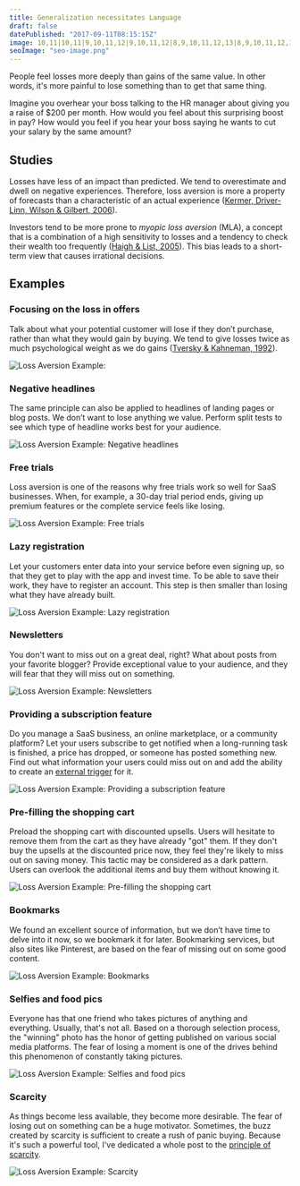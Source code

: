 ```yaml
---
title: Generalization necessitates Language
draft: false
datePublished: "2017-09-11T08:15:15Z"
image: 10,11|10,11|9,10,11,12|9,10,11,12|8,9,10,11,12,13|8,9,10,11,12,13|7,8,9,10,11,12,13,14|7,8,9,10,11,12,13,14|6,7,8,9,10,11,12,13,14,15|6,7,8,9,10,11,12,13,14,15|5,6,7,8,9,10,11,12,13,14,15,16|5,6,7,8,9,10,11,12,13,14,15,16|4,5,6,7,8,9,10,11,12,13,14,15,16,17|4,5,6,7,8,9,10,11,12,13,14,15,16,17|4,5,7,8,9,10,11,12,13,14,15,16,17|4,5,8,9,10,11,12,13,14,15,16,17|5,6,9,10,11,12,13,14,15,16|5,6,7,10,11,12,13,14,15,16|6,7,8,9,10,11,12,13,14,15|8,9,10,11,12,13
seoImage: "seo-image.png"
---
```


People feel losses more deeply than gains of the same value. In other words, it's more painful to lose something than to get that same thing.

Imagine you overhear your boss talking to the HR manager about giving you a raise of $200 per month. How would you feel about this surprising boost in pay? How would you feel if you hear your boss saying he wants to cut your salary by the same amount?


## Studies

Losses have less of an impact than predicted. We tend to overestimate and dwell on negative experiences. Therefore, loss aversion is more a property of forecasts than a characteristic of an actual experience ([Kermer, Driver-Linn, Wilson & Gilbert, 2006](http://journals.sagepub.com/doi/abs/10.1111/j.1467-9280.2006.01760.x)).

Investors tend to be more prone to *myopic loss aversion* (MLA), a concept that is a combination of a high sensitivity to losses and a tendency to check their wealth too frequently ([Haigh & List, 2005](http://onlinelibrary.wiley.com/doi/10.1111/j.1540-6261.2005.00737.x/full)). This bias leads to a short-term view that causes irrational decisions.


## Examples


### Focusing on the loss in offers
Talk about what your potential customer will lose if they don’t purchase, rather than what they would gain by buying. We tend to give losses twice as much psychological weight as we do gains ([Tversky & Kahneman, 1992](http://cemi.ehess.fr/docannexe/file/2780/tversjy_kahneman_advances.pdf)).

![Loss Aversion Example:](01-focus-on-loss-offer.png)


### Negative headlines
The same principle can also be applied to headlines of landing pages or blog posts. We don’t want to lose anything we value. Perform split tests to see which type of headline works best for your audience.

![Loss Aversion Example: Negative headlines](02-focus-on-loss-headline.png)


### Free trials
Loss aversion is one of the reasons why free trials work so well for SaaS businesses. When, for example, a 30-day trial period ends, giving up premium features or the complete service feels like losing.

![Loss Aversion Example: Free trials](03-free-trial.png)


### Lazy registration
Let your customers enter data into your service before even signing up, so that they get to play with the app and invest time. To be able to save their work, they have to register an account. This step is then smaller than losing what they have already built.

![Loss Aversion Example: Lazy registration](04-lazy-registration.png)


### Newsletters
You don't want to miss out on a great deal, right? What about posts from your favorite blogger? Provide exceptional value to your audience, and they will fear that they will miss out on something.

![Loss Aversion Example: Newsletters](05-newsletter.png)


### Providing a subscription feature
Do you manage a SaaS business, an online marketplace, or a community platform? Let your users subscribe to get notified when a long-running task is finished, a price has dropped, or someone has posted something new. Find out what information your users could miss out on and add the ability to create an [external trigger](/triggers/) for it.

![Loss Aversion Example: Providing a subscription feature](06-subscription-feature.png)


### Pre-filling the shopping cart
Preload the shopping cart with discounted upsells. Users will hesitate to remove them from the cart as they have already "got" them. If they don't buy the upsells at the discounted price now, they feel they're likely to miss out on saving money. This tactic may be considered as a dark pattern. Users can overlook the additional items and buy them without knowing it.

![Loss Aversion Example: Pre-filling the shopping cart](07-prefill-shopping-cart.png)


### Bookmarks
We found an excellent source of information, but we don’t have time to delve into it now, so we bookmark it for later. Bookmarking services, but also sites like Pinterest, are based on the fear of missing out on some good content.

![Loss Aversion Example: Bookmarks](08-bookmarks.png)


### Selfies and food pics
Everyone has that one friend who takes pictures of anything and everything. Usually, that's not all. Based on a thorough selection process, the "winning" photo has the honor of getting published on various social media platforms. The fear of losing a moment is one of the drives behind this phenomenon of constantly taking pictures.

![Loss Aversion Example: Selfies and food pics](09-photos.png)


### Scarcity
As things become less available, they become more desirable. The fear of losing out on something can be a huge motivator. Sometimes, the buzz created by scarcity is sufficient to create a rush of panic buying. Because it's such a powerful tool, I've dedicated a whole post to the [principle of scarcity](/scarcity/).

![Loss Aversion Example: Scarcity](10-scarcity.png)

